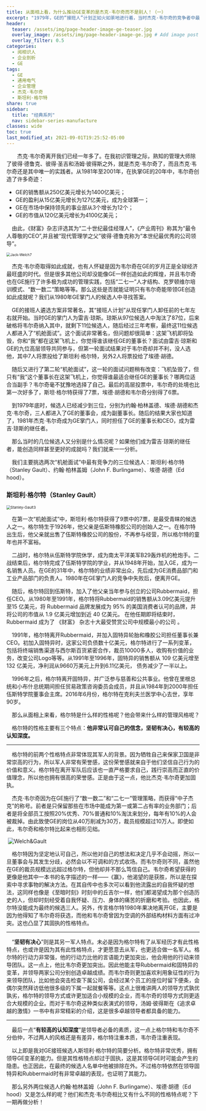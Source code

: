 ```yaml
---
title: 从面相上看，为什么推动GE变革的是杰克·韦尔奇而不是别人！（一）
excerpt: "1979年，GE的“接班人”计划正如火如荼地进行着，当时杰克·韦尔奇的竞争者中最有竞争力的有三位候选人：斯坦利·格尔特（Stanley Gault）、约翰·柏林盖姆（John F. Burlingame）、埃德·胡德（Ed hood）。如果他们其中一位当选，GE是否仍然能有辉煌的二十年？"
header:
  teaser: /assets/img/page-header-image-ge-teaser.jpg
  overlay_image: /assets/img/page-header-image-ge.jpg # Add image post (optional)
  overlay_filter: 0.5
categories:
  - 阅相识人
  - 企业剖析
  - GE
tags: 
  - GE
  - 通用电气
  - 企业管理
  - 杰克·韦尔奇
  - 斯坦利·格尔特
share: true
sidebar:
  title: "经典系列"
  nav: sidebar-series-manufacture
classes: wide
toc: true
last_modified_at: 2021-09-01T19:25:52-05:00
---
```


&emsp;&emsp;杰克·韦尔奇离开我们已经一年多了。在我初识管理之际，熟知的管理大师除了彼得·德鲁克、彼得·圣吉和汤姆·彼得斯之外，就是杰克·韦尔奇了，而且杰克·韦尔奇还是其中唯一的实践者。从1981年至2001年，在执掌GE的20年中，韦尔奇创造了许多奇迹：

- GE的销售额从250亿美元增长为1400亿美元；
- GE的盈利从15亿美元增长为127亿美元，成为全球第一；
- GE在市场中保持领先的事业部从3个增长为12个；
- GE的市值从120亿美元增长为4100亿美元；

&emsp;由此，《财富》杂志评选其为“二十世纪最佳经理人”，《产业周刊》称其为“最令人尊敬的CEO”,并且被“现代管理学之父”彼得·德鲁克称为“本世纪最优秀的公司领导”。

<img src="https://cdn.jsdelivr.net/gh/kewtgh/PicSunflowers@main/img/Jack-Welch7.jpg" alt="Jack-Welch7" style="zoom: 65%;" />

&emsp;杰克·韦尔奇取得如此成就，也有人怀疑是因为韦尔奇在GE的岁月正是全球经济最旺盛的时代。但是很多其他公司却没能像GE一样创造如此的辉煌，并且韦尔奇也在GE施行了许多极为成功的管理实践，包括“二七一”人才结构、克罗顿维尔培训模式、“数一数二”策略等等。那么这些是否就能证明只有韦尔奇能带领GE创造如此成就呢？我们从1980年GE掌门人的候选人中寻找答案。

&emsp;GE的接班人遴选方案非常著名，其“接班人计划”从现任掌门人卸任前的七年左右就开始。当时GE的掌门人为雷吉·琼斯。琼斯从97位候选人中淘汰了87位，后来破格将韦尔奇纳入其中，就剩下11位候选人，随后经过三年考察，最终这11位候选人都进入了“机舱面试”。这个面试非常著名，但问题却很简单：这架飞机即将坠毁，你和“我”都在这架飞机上，你觉得谁该继任GE的董事长？面试由雷吉·琼斯和GE的九位高层领导共同参与，但第一轮面试结果对于韦尔奇却并不利，没人选他，其中7人将票投给了斯坦利·格尔特，另外2人将票投给了埃德·胡德。

&emsp;随后又进行了第二轮“机舱面试”，这一轮的面试问题稍有改变：飞机坠毁了，但只有“我”这个董事长在这架飞机上，你觉得谁最适合继任GE的董事长？哪两位适合当副手？韦尔奇毫不犹豫地选择了自己。最后的高层投票中，韦尔奇的处境也比第一次好多了，斯坦·格尔特获得了7票，埃德·胡德和韦尔奇分别得了6票。

&emsp;到1979年底时，候选人已经减少到三位，分别为约翰·柏林盖德、埃德·胡德和杰克·韦尔奇，三人都进入了GE的董事会，成为副董事长。随后的结果大家也知道了，1981年杰克·韦尔奇成为GE掌门人，同时担任了GE的董事长和CEO，成为雷吉·琼斯的继任者。

&emsp;那么当时的几位候选人又分别是什么情况呢？如果他们成为雷吉·琼斯的继任者，能创造同样甚至更好的成就吗？我们就来一一分析。

&emsp;我们主要挑选两次“机舱面试”中最有竞争力的三位候选人：斯坦利·格尔特（Stanley Gault）、约翰·柏林盖姆（John F. Burlingame）、埃德·胡德（Ed hood）。

### 斯坦利·格尔特（Stanley Gault）

<img src="https://cdn.jsdelivr.net/gh/kewtgh/PicSunflowers@main/img/Stanley-Gault3.jpeg" alt="Stanley-Gault3" style="zoom: 67%;" />

&emsp;在第一次“机舱面试”中，斯坦利·格尔特获得了9票中的7票，是最受青睐的候选人之一。格尔特生于1926年，他父亲是伍斯特橡胶公司的创始人之一。在格尔特出生后，他父亲就出售了伍斯特橡胶公司的股份，不再参与经营，所以格尔特的童年也并不富裕。

&emsp;二战时，格尔特从伍斯特学院休学，成为南太平洋美军B29轰炸机的枪炮手。二战结束后，格尔特完成了伍斯特学院的学业，并从1948年开始，加入GE，成为一名销售人员。在GE的31年中，格尔特的业绩非常出众，先后成为GE消费品部门和工业产品部门的负责人。1980年在GE掌门人的竞争中失败后，便离开GE。

&emsp;随后，格尔特回到伍斯特，加入了他父亲当年参与创立的公司Rubbermaid，担任CEO。从1980年至1991年，格尔特将Rubbermaid的销售额从3.09亿美元提升至15 亿美元，将 Rubbermaid 品牌发展成为 95% 的美国消费者认可的品牌，并将公司的市值从 1.9 亿美元增加到近 40 亿美元。 在他任期即将结束时，Rubbermaid 成为了 《财富》 杂志十大最受赞赏公司中规模最小的公司 。

&emsp;1991年，格尔特离开Rubbermaid，并加入固特异轮胎和橡胶公司担任董事长兼CEO。初加入固特异时，这家公司负债数十亿美元，格尔特进行了一系列变革，包括将终端销售渠道与西尔斯百货紧密合作，裁员10000多人，收购有价值的业务，改变公司Logo等等。从1991年至1996年，固特异的销售额从 109 亿美元增至 132 亿美元，净利润从9660万美元上升到6.11亿美元， 债务减少了一半以上。

&emsp;1996年之后，格尔特离开固特异，并广泛参与慈善和公共事业。他曾在里根总统和小布什总统期间担任贸易政策咨询委员会成员，并且从1984年到2000年担任伍斯特学院董事会主席。2016年6月份，格尔特在克利夫兰医学中心去世，享年90岁。

&emsp;那么从面相上来看，格尔特是什么样的性格呢？他会带来什么样的管理风格呢？

&emsp;格尔特的性格主要有三个特点：**他非常认可自己的信念，坚韧有决心，有较高的认知深度。**

---

&emsp;格尔特的前两个性格特点非常体现其军人的背景。因为牺牲自己来保家卫国是非常崇高的行为，所以军人非常有荣誉感，这份荣誉感就来自于他们坚信自己行为的价值和意义。格尔特在离开军队后应该也一直严格要求自己，践行崇高而正直的价值理念，所以他也拥有很高的荣誉感。正是由于这一点，他比杰克·韦尔奇更加固执。

&emsp;杰克·韦尔奇因为在GE施行了“数一数二”和“二七一”管理策略，而获得“中子杰克”的称号。前者是只保留那些在市场中能成为第一或第二占有率的业务部门；后者是将全部员工按照20%优秀、70%普通和10%淘汰来划分，每年有10%的人会被裁掉。由此致使GE的岗位从40万削减为30万，裁员规模超过10万人。即使如此，韦尔奇和格尔特比起来也相形见绌。

​	![Welch&Gault](https://cdn.jsdelivr.net/gh/kewtgh/PicSunflowers@main/img/Welch&Gault.jpg)

&emsp;格尔特因为坚定地认可自己，所以他对自己的想法和决定几乎不会动摇，所以一旦董事会与其发生分歧，必然会以不可调和的方式收场。而韦尔奇则不同，虽然他在GE的裁员规模远远超过格尔特，但他却并不那么笃信自己。韦尔奇希望获得的更像是他其中一本书的名字描述的一样——《赢》，他渴望的是获胜，所以是在探索中寻求事物的解决方法。在其自传中也多次可以看到他流露出的自我怀疑的想法，这同样也像是《至暗时刻》时刻中的丘吉尔一样，他们都渴望成为那个创造历史的人，但却时刻经受着自我怀疑、压力、身体的痛苦的折磨和考验。也因此，格尔特没能成为最终的候选三人。另外，传言格尔特1980年果决地离开GE，主要是因为他得知了韦尔奇将获选，而他和韦尔奇曾因为空调的外部结构材料方面有过冲突。这也凸显了其固执的性格特点。

---

&emsp;“**坚韧有决心**”则是其另一军人特点。未必是因为格尔特有了从军经历才有此性格特点，也或许是因为其有此性格特点，才更愿意去从军，也更适合做一名军人。格尔特的行动力非常强，他的行动力比他的言语能力更加突出，他会用他的行动来领导团队。这一点上，他比韦尔奇更加突出。因此他能主导Rubbermaid和固特异的变革，并领导两家公司分别创造卓越成绩。而韦尔奇则更加喜欢利用象征性的行为来领导团队，比如他会突击检查下属公司，会经过某个员工的座位时留下便条，会偶尔突然拜访低他很多级的下属一起就餐等等。这点上很难讲两人的领导方式孰优孰劣，格尔特的领导方式或许更加适合小规模的企业，而韦尔奇的领导方式则更适合大规模的企业。而对于韦尔奇这种类似表演式的领导，汤姆·彼得斯在《追求卓越的激情》一书中有非常精彩的介绍，这是很多卓越领导者都具备的能力。

---

&emsp;最后一点“**有较高的认知深度**”是领导者必备的素质，这一点上格尔特和韦尔奇不分伯仲，不过两人的风格还是有差异，格尔特注重本质，韦尔奇注重表现。



&emsp;以上即是我对GE接班候选人斯坦利·格尔特的简要分析。格尔特非常优秀，拥有领导GE变革的能力。但是其性格特点却过于固执，这是其领导GE时可能会产生的隐患。也正因此，在最终的候选人名单中他被排除在外。不过格尔特依然在领导固特异和Rubbermaid时有非常卓越的表现，也证明了其能力。

&emsp;那么另外两位候选人约翰·柏林盖姆（John F. Burlingame）、埃德·胡德（Ed hood）又是怎么样的呢？他们和杰克·韦尔奇相比又有什么不同的性格特点呢？下一期再做分析！

